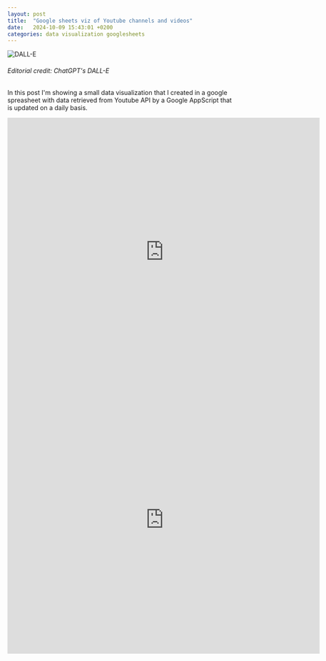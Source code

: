 ```yaml
---
layout: post
title:  "Google sheets viz of Youtube channels and videos"
date:   2024-10-09 15:43:01 +0200
categories: data visualization googlesheets 
---
```


![DALL-E ](../../../../../../img/youtubespreadsheet.webp)
###### Editorial credit: ChatGPT's DALL-E


In this post I'm showing a small data visualization that I created in a google spreasheet with data retrieved from Youtube API by a Google AppScript that is updated on a daily basis.


<div style="text-align: center"><iframe  width="700" height="600" src="https://docs.google.com/spreadsheets/d/e/2PACX-1vSonTt1xJEUiY2NI357IgbYd73p21KchktroqqIvBblRvPYttTnVicDxef2OC2nmZWco8pSa9v0CY8X/pubchart?oid=760040628&format=interactive" frameborder="0" allow="accelerometer; autoplay; encrypted-media; gyroscope; picture-in-picture" allowfullscreen></iframe></div>

<div style="text-align: center"><iframe width="700" height="600" src="https://docs.google.com/spreadsheets/d/e/2PACX-1vSonTt1xJEUiY2NI357IgbYd73p21KchktroqqIvBblRvPYttTnVicDxef2OC2nmZWco8pSa9v0CY8X/pubchart?oid=2039949862&format=interactive" frameborder="0" allow="accelerometer; autoplay; encrypted-media; gyroscope; picture-in-picture" allowfullscreen></iframe></div>





